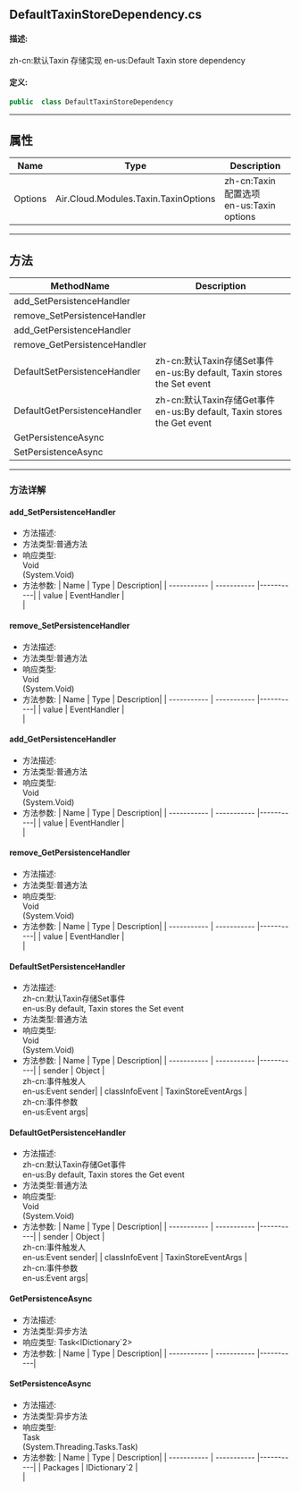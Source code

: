 ## DefaultTaxinStoreDependency.cs 


#### 描述:


zh-cn:默认Taxin 存储实现
en-us:Default Taxin store dependency


#### 定义: 
``` csharp
public  class DefaultTaxinStoreDependency
```
---
## 属性 
| Name      | Type | Description|
| ----------- | ----------- |-----------|
|     Options |  Air.Cloud.Modules.Taxin.TaxinOptions | zh-cn:Taxin 配置选项<br>en-us:Taxin options  |
---
## 方法 
| MethodName      | Description | 
| ----------- | ----------- |
| add_SetPersistenceHandler |  |
| remove_SetPersistenceHandler |  |
| add_GetPersistenceHandler |  |
| remove_GetPersistenceHandler |  |
| DefaultSetPersistenceHandler | zh-cn:默认Taxin存储Set事件<br>en-us:By default, Taxin stores the Set event |
| DefaultGetPersistenceHandler | zh-cn:默认Taxin存储Get事件<br>en-us:By default, Taxin stores the Get event |
| GetPersistenceAsync |  |
| SetPersistenceAsync |  |
---
### 方法详解 
####  add_SetPersistenceHandler
* 方法描述:<br> 
* 方法类型:普通方法
* 响应类型:<br> Void <br> (System.Void)
* 方法参数:
| Name      | Type | Description|
| ----------- | ----------- |-----------|
| value | EventHandler<TaxinStoreEventArgs> |<br> |
####  remove_SetPersistenceHandler
* 方法描述:<br> 
* 方法类型:普通方法
* 响应类型:<br> Void <br> (System.Void)
* 方法参数:
| Name      | Type | Description|
| ----------- | ----------- |-----------|
| value | EventHandler<TaxinStoreEventArgs> |<br> |
####  add_GetPersistenceHandler
* 方法描述:<br> 
* 方法类型:普通方法
* 响应类型:<br> Void <br> (System.Void)
* 方法参数:
| Name      | Type | Description|
| ----------- | ----------- |-----------|
| value | EventHandler<TaxinStoreEventArgs> |<br> |
####  remove_GetPersistenceHandler
* 方法描述:<br> 
* 方法类型:普通方法
* 响应类型:<br> Void <br> (System.Void)
* 方法参数:
| Name      | Type | Description|
| ----------- | ----------- |-----------|
| value | EventHandler<TaxinStoreEventArgs> |<br> |
####  DefaultSetPersistenceHandler
* 方法描述:<br> zh-cn:默认Taxin存储Set事件<br>en-us:By default, Taxin stores the Set event
* 方法类型:普通方法
* 响应类型:<br> Void <br> (System.Void)
* 方法参数:
| Name      | Type | Description|
| ----------- | ----------- |-----------|
| sender | Object |<br> zh-cn:事件触发人<br>en-us:Event sender|
| classInfoEvent | TaxinStoreEventArgs |<br> zh-cn:事件参数<br>en-us:Event args|
####  DefaultGetPersistenceHandler
* 方法描述:<br> zh-cn:默认Taxin存储Get事件<br>en-us:By default, Taxin stores the Get event
* 方法类型:普通方法
* 响应类型:<br> Void <br> (System.Void)
* 方法参数:
| Name      | Type | Description|
| ----------- | ----------- |-----------|
| sender | Object |<br> zh-cn:事件触发人<br>en-us:Event sender|
| classInfoEvent | TaxinStoreEventArgs |<br> zh-cn:事件参数<br>en-us:Event args|
####  GetPersistenceAsync
* 方法描述:<br> 
* 方法类型:异步方法
* 响应类型: Task<IDictionary`2>
* 方法参数:
| Name      | Type | Description|
| ----------- | ----------- |-----------|
####  SetPersistenceAsync
* 方法描述:<br> 
* 方法类型:异步方法
* 响应类型:<br> Task <br> (System.Threading.Tasks.Task)
* 方法参数:
| Name      | Type | Description|
| ----------- | ----------- |-----------|
| Packages | IDictionary`2<String> |<br> |
